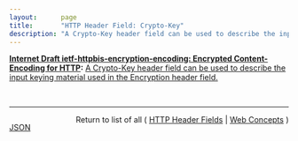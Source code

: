 ```yaml
---
layout:      page
title:       "HTTP Header Field: Crypto-Key"
description: "A Crypto-Key header field can be used to describe the input keying material used in the Encryption header field."
---
```


**[Internet Draft ietf-httpbis-encryption-encoding: Encrypted Content-Encoding for HTTP](/specs/IETF/I-D/ietf-httpbis-encryption-encoding "This memo introduces a content coding for HTTP that allows message payloads to be encrypted."):** [A Crypto-Key header field can be used to describe the input keying material used in the Encryption header field.](http://tools.ietf.org/html/draft-ietf-httpbis-encryption-encoding#section-4 "Read documentation for HTTP Header Field &#34;Crypto-Key&#34;")

<br/>
<hr/>

<p style="float : left"><a href="Crypto-Key.json" title="JSON representing this particular Web Concept value">JSON</a></p>
<p style="text-align: right">Return to list of all ( <a href="../http-headers">HTTP Header Fields</a> | <a href="../">Web Concepts</a> )</p>
